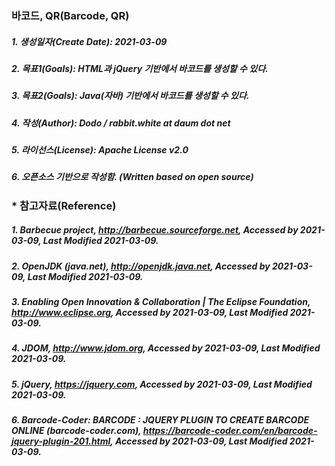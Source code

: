 ### 바코드, QR(Barcode, QR)

##### 1. 생성일자(Create Date): 2021-03-09
##### 2. 목표1(Goals): HTML과 jQuery 기반에서 바코드를 생성할 수 있다.
##### 3. 목표2(Goals): Java(자바) 기반에서 바코드를 생성할 수 있다.
##### 4. 작성(Author): Dodo / rabbit.white at daum dot net
##### 5. 라이선스(License): Apache License v2.0
##### 6. 오픈소스 기반으로 작성함. (Written based on open source)

### * 참고자료(Reference)
##### 1. Barbecue project, http://barbecue.sourceforge.net, Accessed by 2021-03-09, Last Modified 2021-03-09.
##### 2. OpenJDK (java.net), http://openjdk.java.net, Accessed by 2021-03-09, Last Modified 2021-03-09.
##### 3. Enabling Open Innovation & Collaboration | The Eclipse Foundation, http://www.eclipse.org, Accessed by 2021-03-09, Last Modified 2021-03-09.
##### 4. JDOM, http://www.jdom.org, Accessed by 2021-03-09, Last Modified 2021-03-09.
##### 5. jQuery, https://jquery.com, Accessed by 2021-03-09, Last Modified 2021-03-09.
##### 6. Barcode-Coder: BARCODE : JQUERY PLUGIN TO CREATE BARCODE ONLINE (barcode-coder.com), https://barcode-coder.com/en/barcode-jquery-plugin-201.html, Accessed by 2021-03-09, Last Modified 2021-03-09.